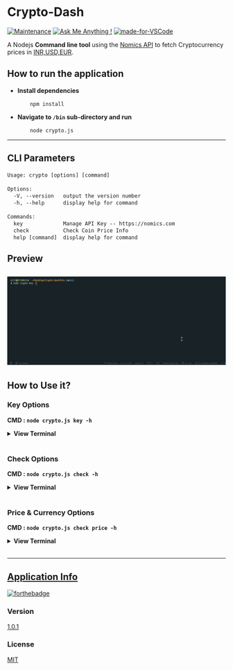 # Crypto-Dash

[![Maintenance](https://img.shields.io/badge/Maintained%3F-yes-green.svg)](https://GitHub.com/Naereen/StrapDown.js/graphs/commit-activity "Repo Maintained")
[![Ask Me Anything !](https://img.shields.io/badge/Ask%20me-anything-1abc9c.svg)](https://GitHub.com/akashchouhan16/ "github.com/akashchouhan16")
[![made-for-VSCode](https://img.shields.io/badge/Made%20for-VSCode-1f425f.svg)](https://code.visualstudio.com/ "VSCODE")

A Nodejs **Command line tool** using the [Nomics API](https://nomics.com "View API Site") to fetch Cryptocurrency prices in [INR,USD,EUR](https://github.com/akashchouhan16, "currency options").

## How to run the application

- **Install dependencies**
  ```
      npm install
  ```
- **Navigate to `/bin` sub-directory and run**
  ```
      node crypto.js
  ```

---

## CLI Parameters

```
Usage: crypto [options] [command]

Options:
  -V, --version   output the version number
  -h, --help      display help for command

Commands:
  key             Manage API Key -- https://nomics.com
  check           Check Coin Price Info
  help [command]  display help for command
```

## **Preview**

## ![Preview](./assets/terminalOutput.gif)

## How to Use it?

### **Key Options**

**CMD : `node crypto.js key -h`**

<details>
<summary><strong>View Terminal</strong></summary>
<br>
<pre>

Usage: crypto-key [options] [command]

Options:
-h, --help display help for command

Commands:
set Set API Key -- Get at https://nomics.com
show Show API Key
remove Remove API Key
help [command] display help for command

</pre>
</details>
<br>

### **Check Options**

**CMD : `node crypto.js check -h`**

<details>
<summary><strong>View Terminal</strong></summary>
<br>
<pre>

Usage: crypto-check [options] [command]

Options:
-h, --help display help for command

Commands:
price [options] Check price of coins
help [command] display help for command

</pre>
</details>
<br>

### **Price & Currency Options**

**CMD : `node crypto.js check price -h`**

<details>
<summary><strong>View Terminal</strong></summary>
<br>
<pre>

Usage: crypto-check price [options]

Check price of coins

Options:
--coin <type> Add specific coin types in CSV format (default: "BTC,ETH,XRP")
--cur <currency> Change the currency (default: "USD")
-h, --help display help for command

</pre>
</details>
<br>

---

## [Application Info](https://github.com/akashchouhan16/Crypto-Dash "Code-along Project")

[![forthebadge](https://forthebadge.com/images/badges/cc-0.svg)](https://github.com/akashchouhan16/Crypto-Dash "© Akash Chouhan")

### Version

[1.0.1](https://github.com/akashchouhan16/Crypto-Dash "Version")

### License

[MIT](./LICENSE "View LICENSE")
